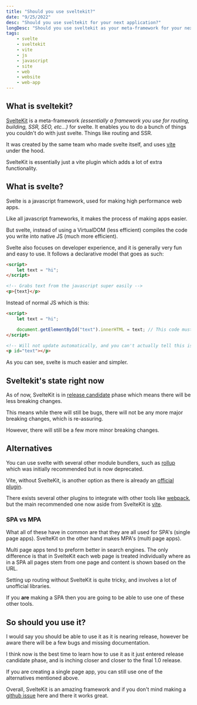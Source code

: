 ```yaml
---
title: "Should you use sveltekit?"
date: "9/25/2022"
desc: "Should you use sveltekit for your next application?"
longDesc: "Should you use sveltekit as your meta-framework for your next programming project? The Pro's and Con's of using sveltekit as your meta-framework."
tags:
    - svelte
    - sveltekit
    - vite
    - js
    - javascript
    - site
    - web
    - website
    - web-app
---
```


## What is sveltekit?

[SvelteKit](https://kit.svelte.dev/) is a meta-framework _(essentially a framework you use for routing, building, SSR, SEO, etc...)_ for svelte.
It enables you to do a bunch of things you couldn't do with just svelte. Things like routing and SSR.

It was created by the same team who made svelte itself, and uses [vite](https://vitejs.dev/) under the hood.

SvelteKit is essentially just a vite plugin which adds a lot of extra functionality.

## What is svelte?

Svelte is a javascript framework, used for making high performance web apps.

Like all javascript frameworks, it makes the process of making apps easier.

But svelte, instead of using a VirtualDOM (less efficient) compiles the code you write into native JS (much more efficient).

Svelte also focuses on developer experience, and it is generally very fun and easy to use. It follows a declarative model that goes as such:

```html
<script>
    let text = "hi";
</script>

<!-- Grabs text from the javascript super easily -->
<p>{text}</p>
```

Instead of normal JS which is this:

```html
<script>
    let text = "hi";

    document.getElementById("text").innerHTML = text; // This code must be ran every time to get the HTML to change
</script>

<!-- Will not update automatically, and you can't actually tell this is getting text from the JS unless you look at the JS itself -->
<p id="text"></p>
```

As you can see, svelte is much easier and simpler.

## Sveltekit's state right now

As of now, SvelteKit is in [release candidate](https://www.reddit.com/r/sveltejs/comments/xa03y7/sveltekit_has_entered_its_release_candidate_phase/) phase which means there will be less breaking changes.

This means while there will still be bugs, there will not be any more major breaking changes, which is re-assuring.

However, there will still be a few more minor breaking changes.

## Alternatives

You can use svelte with several other module bundlers, such as [rollup](https://github.com/sveltejs/rollup-plugin-svelte) which was initially recommended but is now deprecated.

Vite, without SvelteKit, is another option as there is already an [official plugin](https://github.com/sveltejs/vite-plugin-svelte/).

There exists several other plugins to integrate with other tools like [webpack](https://github.com/sveltejs/svelte-loader), but the main recommended one now aside from SvelteKit is [vite](https://vitejs.dev/).

### SPA vs MPA

What all of these have in common are that they are all used for SPA's (single page apps). SvelteKit on the other hand makes MPA's (multi page apps).

Multi page apps tend to preform better in search engines. The only difference is that in SvelteKit each web page is treated individually where as in a SPA all pages stem from one page and content is shown based on the URL.

Setting up routing without SvelteKit is quite tricky, and involves a lot of unofficial libraries.

If you **are** making a SPA then you are going to be able to use one of these other tools.

## So should you use it?

I would say you should be able to use it as it is nearing release, however be aware there will be a few bugs and missing documentation.

I think now is the best time to learn how to use it as it just entered release candidate phase, and is inching closer and closer to the final 1.0 release.

If you are creating a single page app, you can still use one of the alternatives mentioned above.

Overall, SvelteKit is an amazing framework and if you don't mind making a [github issue](https://github.com/sveltejs/kit/issues) here and there it works great.
